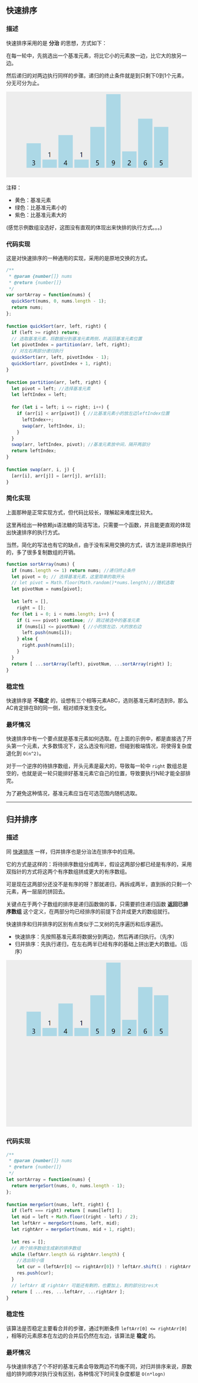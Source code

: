 ## 快速排序

### 描述

快速排序采用的是 **分治** 的思想，方式如下：

在每一轮中，先挑选出一个基准元素，将比它小的元素放一边，比它大的放另一边。

然后递归的对两边执行同样的步骤。递归的终止条件就是到只剩下0到1个元素，分无可分为止。


![](快速.gif)

注释：
- 黄色：基准元素
- 绿色：比基准元素小的
- 紫色：比基准元素大的

(感觉示例数组没选好，这图没有直观的体现出来快排的执行方式。。。)

### 代码实现
这是对快速排序的一种通用的实现，采用的是原地交换的方式。

```js
/**
 * @param {number[]} nums
 * @return {number[]}
 */
var sortArray = function(nums) {
  quickSort(nums, 0, nums.length - 1);
  return nums;
};

function quickSort(arr, left, right) {
  if (left >= right) return;
  // 选取基准元素，将数据分到基准元素两侧，并返回基准元素位置
  let pivotIndex = partition(arr, left, right);
  // 对左右两部分递归执行
  quickSort(arr, left, pivotIndex - 1);
  quickSort(arr, pivotIndex + 1, right);
}

function partition(arr, left, right) {
  let pivot = left; //选择基准元素
  let leftIndex = left;

  for (let i = left; i <= right; i++) {
    if (arr[i] < arr[pivot]) { //比基准元素小的放左边leftIndex位置
      leftIndex++;
      swap(arr, leftIndex, i);
    }
  }
  swap(arr, leftIndex, pivot); //基准元素放中间，隔开两部分
  return leftIndex;
}

function swap(arr, i, j) {
  [arr[i], arr[j]] = [arr[j], arr[i]];
}
```

### 简化实现

上面那种是正常实现方式，但代码比较长，理解起来难度比较大。

这里再给出一种依赖js语法糖的简洁写法，只需要一个函数，并且能更直观的体现出快速排序的执行方式。

当然，简化的写法也有它的缺点，由于没有采用交换的方式，该方法是非原地执行的，多了很多复制数组的开销。


```js
function sortArray(nums) {
  if (nums.length <= 1) return nums; //递归终止条件
  let pivot = 0; // 选择基准元素，这里简单的取开头
  // let pivot = Math.floor(Math.random()*nums.length);//随机选取
  let pivotNum = nums[pivot];

  let left = [],
    right = [];
  for (let i = 0; i < nums.length; i++) {
    if (i === pivot) continue; // 跳过被选中的基准元素
    if (nums[i] <= pivotNum) { //小的放左边，大的放右边
      left.push(nums[i]);
    } else {
      right.push(nums[i]);
    }
  }
  return [ ...sortArray(left), pivotNum, ...sortArray(right) ];
}
```


### 稳定性
快速排序是 **不稳定** 的，设想有三个相等元素ABC，选则基准元素时选到B，那么AC肯定排在B的同一侧，相对顺序发生变化。


### 最坏情况

快速排序中有一个要点就是基准元素如何选取。在上面的示例中，都是直接选了开头第一个元素，大多数情况下，这么选没有问题，但碰到极端情况，将使得复杂度退化到 `O(n^2)`。

对于一个逆序的待排序数组，开头元素是最大的，导致每一轮中 `right` 数组总是空的，也就是说一轮只能排好基准元素它自己的位置，导致要执行N轮才能全部排完。

为了避免这种情况，基准元素应当在可选范围内随机选取。


---
## 归并排序

### 描述

同 [快速排序](#快速排序) 一样，归并排序也是分治法在排序中的应用。

它的方式是这样的：将待排序数组分成两半，假设这两部分都已经是有序的，采用双指针的方式将这两个有序数组拼成更大的有序数组。

可是现在这两部分还没不是有序的呀？那就递归，再拆成两半，直到拆的只剩一个元素，再一层层的拼回去。

关键点在于两个子数组的排序是递归函数做的事，只需要抓住递归函数 **返回已排序数组** 这个定义，在两部分均已经排序的前提下合并成更大的数组就行。

快速排序和归并排序的区别有点类似于二叉树的先序遍历和后序遍历。

- 快速排序：先按照基准元素将数据分到两边，然后再递归执行。（先序）
- 归并排序：先执行递归，在左右两半已经有序的基础上拼出更大的数组。（后序）

![](归并.gif)

### 代码实现

```js
/**
 * @param {number[]} nums
 * @return {number[]}
 */
let sortArray = function(nums) {
  return mergeSort(nums, 0, nums.length - 1);
};

function mergeSort(nums, left, right) {
  if (left === right) return [ nums[left] ];
  let mid = left + Math.floor((right - left) / 2);
  let leftArr = mergeSort(nums, left, mid);
  let rightArr = mergeSort(nums, mid + 1, right);

  let res = [];
  // 两个排序数组生成新的排序数组
  while (leftArr.length && rightArr.length) {
    //选出较小值
    let cur = (leftArr[0] <= rightArr[0]) ? leftArr.shift() : rightArr.shift();
    res.push(cur);
  }
  // leftArr 或 rightArr 可能还有剩的，也要加上，剩的部分比res大
  return [ ...res, ...leftArr, ...rightArr ];
}

```

### 稳定性

该算法是否稳定主要看合并的步骤，通过判断条件 `leftArr[0] <= rightArr[0]` ，相等的元素原本在左边的合并后仍然在左边，该算法是 **稳定** 的。

### 最坏情况

与快速排序选了个不好的基准元素会导致两边不均衡不同，对归并排序来说，原数组的排列顺序对执行没有区别，各种情况下时间复杂度都是 `O(n*logn)`


